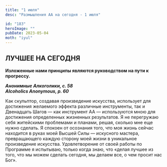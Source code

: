 ```yaml
---
title: "1 июля"
desc: "Размышления АА на сегодня - 1 июля"

id: "183"
heroImage: ""
pubDate: 2023-05-04
moth: "iyul"
---
```


## ЛУЧШЕЕ НА СЕГОДНЯ

**Изложенные нами принципы являются руководством на пути к прогрессу.**

**_Анонимные Алкоголики, с. 58  
Alcoholics Anonymous, p. 60_**

Как скульптор, создавая произведение искусства, использует для достижения
желаемого эффекта различные инструменты, так и Двенадцать Шагов — как
инструмент АА — используются мною для достижения определенных жизненных
результатов. Я не перегружаю себя житейскими проблемами и планами, решая,
сколько мне еще нужно сделать. Я спокоен от осознания того, что моя жизнь
сейчас находится в руках моей Высшей Силы — искусного мастера, превращающего
каждую сторону моей жизни в уникальное произведение искусства. Удовлетворение
от своей работы по Программе я испытываю, только когда знаю, что «делая лучшее
из того, что мы можем сделать сегодня, мы делаем все, о чем просит нас Бог».
